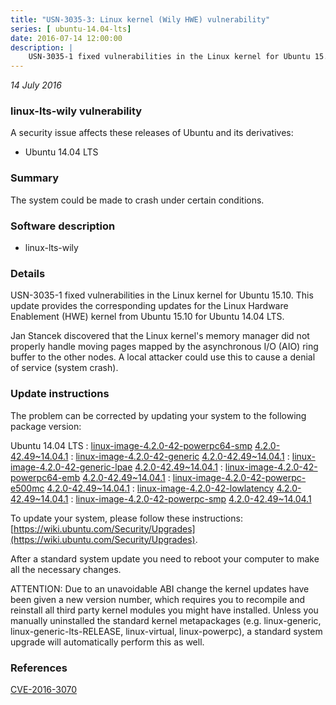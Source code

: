 ```yaml
---
title: "USN-3035-3: Linux kernel (Wily HWE) vulnerability"
series: [ ubuntu-14.04-lts]
date: 2016-07-14 12:00:00
description: |
    USN-3035-1 fixed vulnerabilities in the Linux kernel for Ubuntu 15.10. This update provides the corresponding updates for the Linux Hardware Enablement (HWE) kernel from Ubuntu 15.10 for Ubuntu 14.04 LTS.
--- 
```

 
 

*14 July 2016*

### linux-lts-wily vulnerability

A security issue affects these releases of Ubuntu and its derivatives:

* Ubuntu 14.04 LTS

### Summary

The system could be made to crash under certain conditions. 

### Software description

* linux-lts-wily 

### Details

USN-3035-1 fixed vulnerabilities in the Linux kernel for Ubuntu 15.10. This update provides the corresponding updates for the Linux Hardware Enablement (HWE) kernel from Ubuntu 15.10 for Ubuntu 14.04 LTS.

Jan Stancek discovered that the Linux kernel&#39;s memory manager did not properly handle moving pages mapped by the asynchronous I/O (AIO) ring buffer to the other nodes. A local attacker could use this to cause a denial of service (system crash). 

### Update instructions

The problem can be corrected by updating your system to the following package version:

Ubuntu 14.04 LTS
 : [linux-image-4.2.0-42-powerpc64-smp](https://launchpad.net/ubuntu/+source/linux-lts-wily) <span> [4.2.0-42.49~14.04.1](https://launchpad.net/ubuntu/+source/linux-lts-wily/4.2.0-42.49~14.04.1) </span> 
 : [linux-image-4.2.0-42-generic](https://launchpad.net/ubuntu/+source/linux-lts-wily) <span> [4.2.0-42.49~14.04.1](https://launchpad.net/ubuntu/+source/linux-lts-wily/4.2.0-42.49~14.04.1) </span> 
 : [linux-image-4.2.0-42-generic-lpae](https://launchpad.net/ubuntu/+source/linux-lts-wily) <span> [4.2.0-42.49~14.04.1](https://launchpad.net/ubuntu/+source/linux-lts-wily/4.2.0-42.49~14.04.1) </span> 
 : [linux-image-4.2.0-42-powerpc64-emb](https://launchpad.net/ubuntu/+source/linux-lts-wily) <span> [4.2.0-42.49~14.04.1](https://launchpad.net/ubuntu/+source/linux-lts-wily/4.2.0-42.49~14.04.1) </span> 
 : [linux-image-4.2.0-42-powerpc-e500mc](https://launchpad.net/ubuntu/+source/linux-lts-wily) <span> [4.2.0-42.49~14.04.1](https://launchpad.net/ubuntu/+source/linux-lts-wily/4.2.0-42.49~14.04.1) </span> 
 : [linux-image-4.2.0-42-lowlatency](https://launchpad.net/ubuntu/+source/linux-lts-wily) <span> [4.2.0-42.49~14.04.1](https://launchpad.net/ubuntu/+source/linux-lts-wily/4.2.0-42.49~14.04.1) </span> 
 : [linux-image-4.2.0-42-powerpc-smp](https://launchpad.net/ubuntu/+source/linux-lts-wily) <span> [4.2.0-42.49~14.04.1](https://launchpad.net/ubuntu/+source/linux-lts-wily/4.2.0-42.49~14.04.1) </span> 

To update your system, please follow these instructions: [https://wiki.ubuntu.com/Security/Upgrades](https://wiki.ubuntu.com/Security/Upgrades).

After a standard system update you need to reboot your computer to make all the necessary changes.

ATTENTION: Due to an unavoidable ABI change the kernel updates have been given a new version number, which requires you to recompile and reinstall all third party kernel modules you might have installed. Unless you manually uninstalled the standard kernel metapackages (e.g. linux-generic, linux-generic-lts-RELEASE, linux-virtual, linux-powerpc), a standard system upgrade will automatically perform this as well. 

### References

 
 [CVE-2016-3070](http://people.ubuntu.com/~ubuntu-security/cve/CVE-2016-3070)
 

